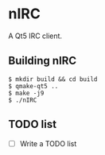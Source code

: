 # nIRC

A Qt5 IRC client.

## Building nIRC

    $ mkdir build && cd build
    $ qmake-qt5 ..
    $ make -j9
    $ ./nIRC

## TODO list

- [ ] Write a TODO list
